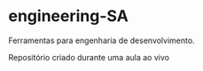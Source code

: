 # engineering-SA
 Ferramentas para engenharia de desenvolvimento.

Repositório criado durante uma aula ao vivo
